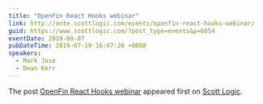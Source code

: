 ```yaml
---
title: "OpenFin React Hooks webinar"
link: http://ante.scottlogic.com/events/openfin-react-hooks-webinar/
guid: https://www.scottlogic.com/?post_type=events&p=6054
eventDate: 2019-08-07
pubDateTime: 2019-07-19 16:47:20 +0000
speakers:
  - Mark Jose
  - Dean Kerr
---
```


<p>The post <a rel="nofollow" href="http://ante.scottlogic.com/events/openfin-react-hooks-webinar/">OpenFin React Hooks webinar</a> appeared first on <a rel="nofollow" href="http://ante.scottlogic.com">Scott Logic</a>.</p>